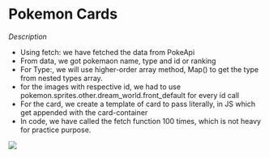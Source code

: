 # Pokemon Cards

_*Description*_
  - Using fetch: we have fetched the data from PokeApi
  - From data, we got pokemaon name, type and id or ranking
  - For Type:, we will use higher-order array method, Map() to get the type from nested types array.
  - for the images with respective id, we had to use pokemon.sprites.other.dream_world.front_default for every id call
  - For the card, we create a template of card to pass literally, in JS which get appended with the card-container
  - In code, we have called the fetch function 100 times, which is not heavy for practice purpose.
  
  ![](https://media.giphy.com/media/v1.Y2lkPTc5MGI3NjExNTJiZjQxZDQzYzllNWVhN2FiNTVhZTUzY2Y1YTU3ODA3MzQ2ZjZiZiZjdD1n/JeZjIuYpqnRFUnc3XJ/giphy.gif)
